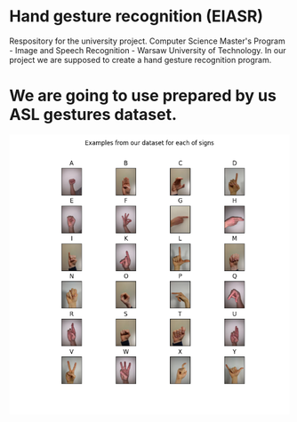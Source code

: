 # Hand gesture recognition (EIASR)

Respository for the university project. 
Computer Science Master's Program - Image and Speech Recognition - Warsaw University of Technology. 
In our project we are supposed to create a hand gesture recognition program.

# We are going to use prepared by us ASL gestures dataset.
![image](https://github.com/tomek1911/Hand_gesture_recognition_EIASR/blob/main/Plots/datasetSample.png?raw=true "Title")

